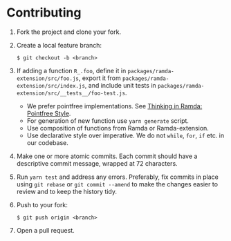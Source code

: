 # Contributing

1.  Fork the project and clone your fork.

2.  Create a local feature branch:

        $ git checkout -b <branch>

3.  If adding a function `R_.foo`, define it in `packages/ramda-extension/src/foo.js`, export it from
    `packages/ramda-extension/src/index.js`, and include unit tests in `packages/ramda-extension/src/__tests__/foo-test.js`.
    - We prefer pointfree implementations. See [Thinking in Ramda: Pointfree Style](http://randycoulman.com/blog/2016/06/21/thinking-in-ramda-pointfree-style/).
    - For generation of new function use `yarn generate` script.
    - Use composition of functions from Ramda or Ramda-extension.
    - Use declarative style over imperative. We do not `while`, `for`, `if` etc. in our codebase.

4.  Make one or more atomic commits. Each commit should have a descriptive
    commit message, wrapped at 72 characters.

5.  Run `yarn test` and address any errors. Preferably, fix commits in place using `git
    rebase` or `git commit --amend` to make the changes easier to review and to
    keep the history tidy.

6.  Push to your fork:

        $ git push origin <branch>

7.  Open a pull request.

